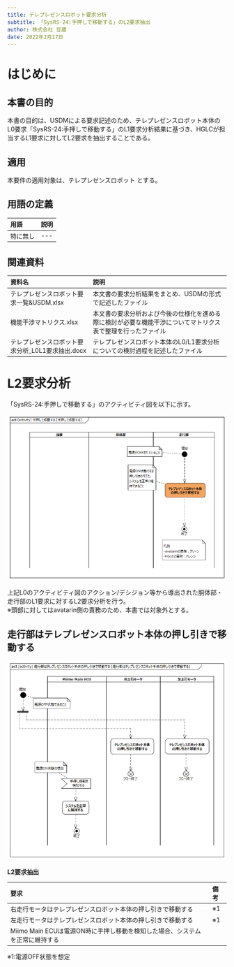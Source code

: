 ```yaml
---
title: テレプレゼンスロボット要求分析
subtitle: 「SysRS-24:手押しで移動する」のL2要求抽出
author: 株式会社 豆蔵
date: 2022年2月17日
---
```

<!-- ↑表紙ページのための情報 -->

<div style="page-break-before:always"></div>

# はじめに

## 本書の目的

本書の目的は、USDMによる要求記述のため、テレプレゼンスロボット本体のL0要求「SysRS-24:手押しで移動する」のL1要求分析結果に基づき、HGLCが担当するL1要求に対してL2要求を抽出することである。

## 適用

本要件の適用対象は、テレプレゼンスロボット とする。

## 用語の定義

|用語|説明|
|:---|:---|
|特に無し|---|

## 関連資料

|資料名|説明|
|:---|:---|
|テレプレゼンスロボット要求一覧&USDM.xlsx|本文書の要求分析結果をまとめ、USDMの形式で記述したファイル|
|機能干渉マトリクス.xlsx|本文書の要求分析および今後の仕様化を進める際に検討が必要な機能干渉についてマトリクス表で整理を行ったファイル|
|テレプレゼンスロボット要求分析_L0L1要求抽出.docx|テレプレゼンスロボット本体のL0/L1要求分析についての検討過程を記述したファイル|


<div style="page-break-before:always"></div>

# L2要求分析

「SysRS-24:手押しで移動する」のアクティビティ図を以下に示す。

![](.images/activity/hand_move.png)

上記L0のアクティビティ図のアクション/デシジョン等から導出された胴体部・走行部のL1要求に対するL2要求分析を行う。  
※頭部に対してはavatarin側の責務のため、本書では対象外とする。

<div style="page-break-before:always"></div>

## 走行部はテレプレゼンスロボット本体の押し引きで移動する

![](.images/activity/hand_move/act01.png)

**L2要求抽出**

|要求|備考|
|:---|:---|
|右走行モータはテレプレゼンスロボット本体の押し引きで移動する|※1|
|左走行モータはテレプレゼンスロボット本体の押し引きで移動する|※1|
|Miimo Main ECUは電源ON時に手押し移動を検知した場合、システムを正常に維持する||
※1:電源OFF状態を想定